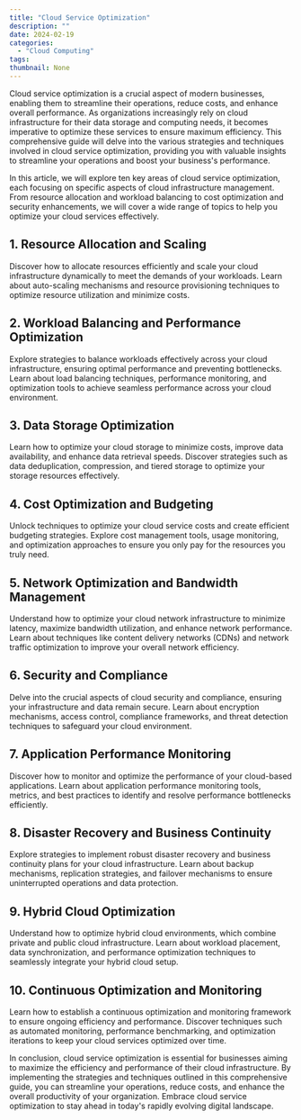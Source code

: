 ```yaml
---
title: "Cloud Service Optimization"
description: ""
date: 2024-02-19
categories:
  - "Cloud Computing"
tags:
thumbnail: None
---
```


<p>Cloud service optimization is a crucial aspect of modern businesses, enabling them to streamline their operations, reduce costs, and enhance overall performance. As organizations increasingly rely on cloud infrastructure for their data storage and computing needs, it becomes imperative to optimize these services to ensure maximum efficiency. This comprehensive guide will delve into the various strategies and techniques involved in cloud service optimization, providing you with valuable insights to streamline your operations and boost your business's performance.</p>

<p>In this article, we will explore ten key areas of cloud service optimization, each focusing on specific aspects of cloud infrastructure management. From resource allocation and workload balancing to cost optimization and security enhancements, we will cover a wide range of topics to help you optimize your cloud services effectively.</p>

<h2>1. Resource Allocation and Scaling</h2>
<p>Discover how to allocate resources efficiently and scale your cloud infrastructure dynamically to meet the demands of your workloads. Learn about auto-scaling mechanisms and resource provisioning techniques to optimize resource utilization and minimize costs.</p>

<h2>2. Workload Balancing and Performance Optimization</h2>
<p>Explore strategies to balance workloads effectively across your cloud infrastructure, ensuring optimal performance and preventing bottlenecks. Learn about load balancing techniques, performance monitoring, and optimization tools to achieve seamless performance across your cloud environment.</p>

<h2>3. Data Storage Optimization</h2>
<p>Learn how to optimize your cloud storage to minimize costs, improve data availability, and enhance data retrieval speeds. Discover strategies such as data deduplication, compression, and tiered storage to optimize your storage resources effectively.</p>

<h2>4. Cost Optimization and Budgeting</h2>
<p>Unlock techniques to optimize your cloud service costs and create efficient budgeting strategies. Explore cost management tools, usage monitoring, and optimization approaches to ensure you only pay for the resources you truly need.</p>

<h2>5. Network Optimization and Bandwidth Management</h2>
<p>Understand how to optimize your cloud network infrastructure to minimize latency, maximize bandwidth utilization, and enhance network performance. Learn about techniques like content delivery networks (CDNs) and network traffic optimization to improve your overall network efficiency.</p>

<h2>6. Security and Compliance</h2>
<p>Delve into the crucial aspects of cloud security and compliance, ensuring your infrastructure and data remain secure. Learn about encryption mechanisms, access control, compliance frameworks, and threat detection techniques to safeguard your cloud environment.</p>

<h2>7. Application Performance Monitoring</h2>
<p>Discover how to monitor and optimize the performance of your cloud-based applications. Learn about application performance monitoring tools, metrics, and best practices to identify and resolve performance bottlenecks efficiently.</p>

<h2>8. Disaster Recovery and Business Continuity</h2>
<p>Explore strategies to implement robust disaster recovery and business continuity plans for your cloud infrastructure. Learn about backup mechanisms, replication strategies, and failover mechanisms to ensure uninterrupted operations and data protection.</p>

<h2>9. Hybrid Cloud Optimization</h2>
<p>Understand how to optimize hybrid cloud environments, which combine private and public cloud infrastructure. Learn about workload placement, data synchronization, and performance optimization techniques to seamlessly integrate your hybrid cloud setup.</p>

<h2>10. Continuous Optimization and Monitoring</h2>
<p>Learn how to establish a continuous optimization and monitoring framework to ensure ongoing efficiency and performance. Discover techniques such as automated monitoring, performance benchmarking, and optimization iterations to keep your cloud services optimized over time.</p>

<p>In conclusion, cloud service optimization is essential for businesses aiming to maximize the efficiency and performance of their cloud infrastructure. By implementing the strategies and techniques outlined in this comprehensive guide, you can streamline your operations, reduce costs, and enhance the overall productivity of your organization. Embrace cloud service optimization to stay ahead in today's rapidly evolving digital landscape.</p>